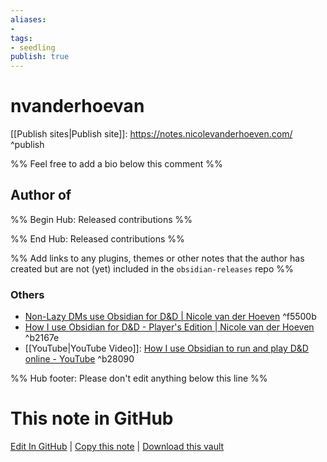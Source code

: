 ```yaml
---
aliases:
- 
tags:
- seedling
publish: true
---
```


# nvanderhoevan

<!-- - GitHub: [nvanderhoevan](https://github.com/nvanderhoevan/) ^github-->
<!-- - Discord: `@` ^discord-->
<!-- - Website: <> ^website-->
[[Publish sites|Publish site]]: <https://notes.nicolevanderhoeven.com/>  ^publish

%% Feel free to add a bio below this comment %%


## Author of

%% Begin Hub: Released contributions %%

<!--
### Plugins

- 
-->

<!--
### Themes

- 
-->

%% End Hub: Released contributions %%

%% Add links to any plugins, themes or other notes that the author has created but are not (yet) included in the `obsidian-releases` repo %%

<!--
### Unlisted plugins

- 
-->

### Others

- [Non-Lazy DMs use Obsidian for D&D | Nicole van der Hoeven](https://nicolevanderhoeven.com/blog/20210930-non-lazy-dms-use-obsidian-for-dnd/) ^f5500b
- [How I use Obsidian for D&D - Player's Edition | Nicole van der Hoeven](https://nicolevanderhoeven.com/blog/20210809-dnd-obsidian-player/) ^b2167e
- [[YouTube|YouTube Video]]: [How I use Obsidian to run and play D&D online - YouTube](https://www.youtube.com/watch?v=3pt6_srUZ7U) ^b28090


<!--
## Sponsor this author

- [[GitHub sponsors]]: [Sponsor @nvanderhoevan on GitHub Sponsors](https://github.com/sponsors/nvanderhoevan) ^github-sponsor
- [[Buy me a coffee]]: ^buy-me-a-coffee
- [[PayPal]]: ^paypal
- [[Patreon]]: ^patreon

-->

<!--
## Follow this author

- [[YouTube Channels|On YouTube]]: ^youtube
- Twitter: ^twitter
- ...
-->

%% Hub footer: Please don't edit anything below this line %%

# This note in GitHub

<span class="git-footer">[Edit In GitHub](https://github.dev/obsidian-community/obsidian-hub/blob/main/01%20-%20Community/People/nvanderhoevan.md "git-hub-edit-note") | [Copy this note](https://raw.githubusercontent.com/obsidian-community/obsidian-hub/main/01%20-%20Community/People/nvanderhoevan.md "git-hub-copy-note") | [Download this vault](https://github.com/obsidian-community/obsidian-hub/archive/refs/heads/main.zip "git-hub-download-vault") </span>
